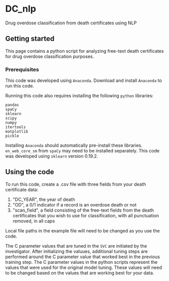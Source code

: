 # DC_nlp
Drug overdose classification from death certificates using NLP

## Getting started

This page contains a python script for analyzing free-text death certificates for drug overdose classification purposes.

### Prerequisites

This code was developed using `Anaconda`. Download and install `Anaconda` to run this code.

Running this code also requires installing the following `python` libraries:

```
pandas
spaCy
sklearn
scipy
numpy
itertools
matplotlib
pickle
```

Installing `Anaconda` should automatically pre-install these libraries. `en_web_core_sm` from `spaCy` may need to be installed separately.
This code was developed using `sklearn` version 0.19.2. 

## Using the code

To run this code, create a .csv file with three fields from your death certificate data: 
  1. "DC_YEAR", the year of death
  2. "OD", a 0/1 indicator if a record is an overdose death or not
  3. "scan_field", a field consisting of the free-text fields from the death certificates 
     that you wish to use for classification, with all punctuation removed, in all caps

Local file paths in the example file will need to be changed as you use the code.

The C parameter values that are tuned in the `SVC` are initiated by the investigator.
After initializing the valuues, additional tuning steps are performed around the C parameter value that worked best in the previous
training step.
The C parameter values in the python scripts represent the values that were used for the original model tuning.
These values will need to be changed based on the values that are working best for your data. 
